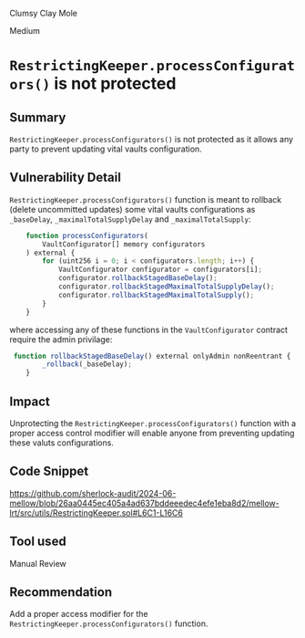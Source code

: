Clumsy Clay Mole

Medium

# `RestrictingKeeper.processConfigurators()` is not protected

## Summary

`RestrictingKeeper.processConfigurators()` is not protected as it allows any party to prevent updating vital vaults configuration.

## Vulnerability Detail

`RestrictingKeeper.processConfigurators()` function is meant to rollback (delete uncommitted updates) some vital vaults configurations as `_baseDelay`, `_maximalTotalSupplyDelay` and `_maximalTotalSupply`:

```js
    function processConfigurators(
        VaultConfigurator[] memory configurators
    ) external {
        for (uint256 i = 0; i < configurators.length; i++) {
            VaultConfigurator configurator = configurators[i];
            configurator.rollbackStagedBaseDelay();
            configurator.rollbackStagedMaximalTotalSupplyDelay();
            configurator.rollbackStagedMaximalTotalSupply();
        }
    }
```

where accessing any of these functions in the `VaultConfigurator` contract require the admin privilage:

```js
 function rollbackStagedBaseDelay() external onlyAdmin nonReentrant {
        _rollback(_baseDelay);
    }
```

## Impact

Unprotecting the `RestrictingKeeper.processConfigurators()` function with a proper access control modifier will enable anyone from preventing updating these valuts configurations.

## Code Snippet

https://github.com/sherlock-audit/2024-06-mellow/blob/26aa0445ec405a4ad637bddeeedec4efe1eba8d2/mellow-lrt/src/utils/RestrictingKeeper.sol#L6C1-L16C6

## Tool used

Manual Review

## Recommendation

Add a proper access modifier for the `RestrictingKeeper.processConfigurators()` function.